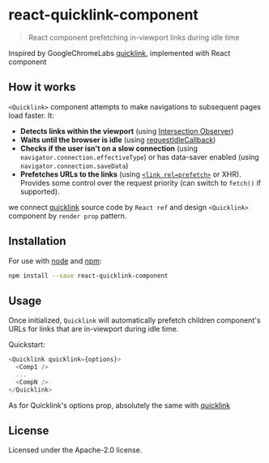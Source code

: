 # react-quicklink-component 
> React component prefetching in-viewport links during idle time

Inspired by GoogleChromeLabs [quicklink](https://github.com/GoogleChromeLabs/quicklink/blob/master/README.md), implemented with React component

## How it works

`<Quicklink>` component attempts to make navigations to subsequent pages load faster. It:

* **Detects links within the viewport** (using [Intersection Observer](https://developer.mozilla.org/en-US/docs/Web/API/Intersection_Observer_API))
* **Waits until the browser is idle** (using [requestIdleCallback](https://developer.mozilla.org/en-US/docs/Web/API/Window/requestIdleCallback))
* **Checks if the user isn't on a slow connection** (using `navigator.connection.effectiveType`) or has data-saver enabled (using `navigator.connection.saveData`)
* **Prefetches URLs to the links** (using [`<link rel=prefetch>`](https://www.w3.org/TR/resource-hints/#prefetch) or XHR). Provides some control over the request priority (can switch to `fetch()` if supported).

we connect [quicklink](https://github.com/GoogleChromeLabs/quicklink/blob/master/README.md) source code by `React ref` and design `<Quicklink>` component by `render prop` pattern.

## Installation

For use with [node](http://nodejs.org) and [npm](https://npmjs.com):

```sh
npm install --save react-quicklink-component
```

## Usage

Once initialized, `Quicklink` will automatically prefetch children component's URLs for links that are in-viewport during idle time.

Quickstart:

``` javascript
<Quicklink quicklink={options}>
  <Comp1 />
  ...
  <CompN />
</Quicklink>
```

As for Quicklink's options prop, absolutely the same with [quicklink](https://github.com/GoogleChromeLabs/quicklink/blob/master/README.md)

## License

Licensed under the Apache-2.0 license.
